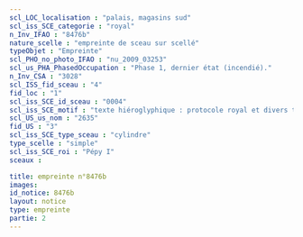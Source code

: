 ```yaml
---
scl_LOC_localisation : "palais, magasins sud"
scl_iss_SCE_categorie : "royal"
n_Inv_IFAO : "8476b"
nature_scelle : "empreinte de sceau sur scellé"
typeObjet : "Empreinte"
scl_PHO_no_photo_IFAO : "nu_2009_03253"
scl_us_PHA_PhasedOccupation : "Phase 1, dernier état (incendié)."
n_Inv_CSA : "3028"
scl_ISS_fid_sceau : "4"
fid_loc : "1"
scl_iss_SCE_id_sceau : "0004"
scl_iss_SCE_motif : "texte hiéroglyphique : protocole royal et divers titres de scribe dans la mrt de Pépy"
scl_US_us_nom : "2635"
fid_US : "3"
scl_iss_SCE_type_sceau : "cylindre"
type_scelle : "simple"
scl_iss_SCE_roi : "Pépy I"
sceaux :

title: empreinte n°8476b
images: 
id_notice: 8476b
layout: notice
type: empreinte
partie: 2
---
```

